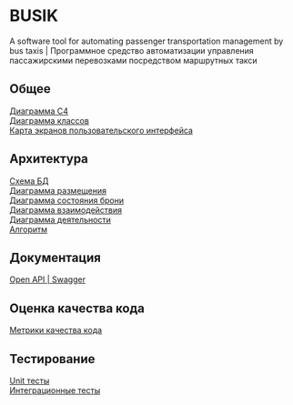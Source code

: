 # BUSIK
A software tool for automating passenger transportation management by bus taxis | Программное средство автоматизации управления пассажирскими перевозками посредством маршрутных такси
## Общее
[Диаграмма С4](https://github.com/D1le1/BUSIK/blob/main/Documentation/Code/C4/Container.png)<br>
[Диаграмма классов](https://github.com/D1le1/BUSIK/blob/main/Documentation/Code/Class%20Diagram/Class.pdf)<br>
[Карта экранов пользовательского интерфейса](https://github.com/D1le1/BUSIK/blob/main/Documentation/UI/UI%20Pages/UIpages.pdf)<br>
## Архитектура
[Схема БД](https://github.com/D1le1/BUSIK/blob/main/Documentation/Code/Database/BD.png)<br>
[Диаграмма размещения](https://github.com/D1le1/BUSIK/blob/main/Documentation/Code/Static%20%26%20Dinamic%20Diagrams/Placement%20diagran.png)<br>
[Диаграмма состояния брони](https://github.com/D1le1/BUSIK/blob/main/Documentation/Code/Static%20%26%20Dinamic%20Diagrams/Booking%20status%20diagram.png)<br>
[Диаграмма взаимодействия](https://github.com/D1le1/BUSIK/blob/main/Documentation/Code/Static%20%26%20Dinamic%20Diagrams/Interaction%20diagram.png)<br>
[Диаграмма деятельности](https://github.com/D1le1/BUSIK/blob/main/Documentation/Code/Static%20%26%20Dinamic%20Diagrams/Activity%20diagram.png)<br>
[Алгоритм](https://github.com/D1le1/BUSIK/blob/main/Documentation/Code/Algorithms/The%20algorithm%20for%20changing%20the%20passenger's%20status.png)<br>
## Документация
[Open API | Swagger](https://github.com/D1le1/BUSIK/tree/main/Documentation/API%20Documentation)<br>
## Оценка качества кода
[Метрики качества кода](https://github.com/D1le1/BUSIK/tree/main/Documentation/Code%20quality)<br>
## Тестирование<br>
[Unit тесты](https://github.com/D1le1/BUSIK/blob/main/Documentation/Tests/Unit/Tests.kt)<br>
[Интеграционные тесты](https://github.com/D1le1/BUSIK/blob/main/Documentation/Tests/Integration/Tests.kt)
